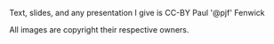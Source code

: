 Text, slides, and any presentation I give is
CC-BY Paul '@pjf' Fenwick

All images are copyright their respective owners.
